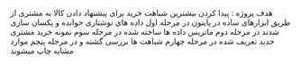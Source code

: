هدف پروژه : پیدا کردن بیشترین شباهت خرید برای پیشنهاد دادن کالا به مشتری از طریق ابزارهای ساده در پایتون 
در مرحله اول داده های نوشتاری خوانده و یکسان سازی شدند
در مرحله دوم ماتریس داده ها ساخته شده 
در مرحله سوم نمونه خرید مشتری جدید تعریف شده
در مرحله چهارم شباهت ها بررسی گشته
و در مرحله پنجم موارد مشابه چاپ میشوند
